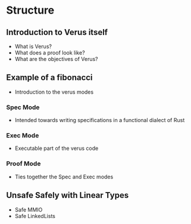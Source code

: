 # Structure

## Introduction to Verus itself
  - What is Verus?
  - What does a proof look like?
  - What are the objectives of Verus?

## Example of a fibonacci 
  - Introduction to the verus modes

### Spec Mode
  - Intended towards writing specifications in a functional dialect of Rust

### Exec Mode
  - Executable part of the verus code

### Proof Mode
  - Ties together the Spec and Exec modes

## Unsafe Safely with Linear Types
  - Safe MMIO
  - Safe LinkedLists
